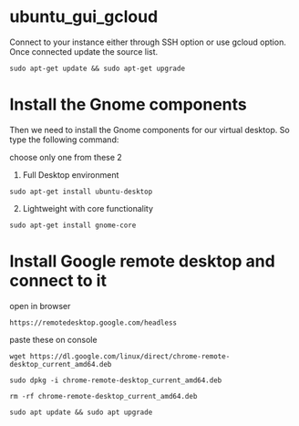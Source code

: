 # ubuntu_gui_gcloud

Connect to your instance either through SSH option or use gcloud option. Once connected update the source list.

```
sudo apt-get update && sudo apt-get upgrade
```

# Install the Gnome components
Then we need to install the Gnome components for our virtual desktop. So type the following command:

choose only one from these 2

1. Full Desktop environment 
```
sudo apt-get install ubuntu-desktop
```

2. Lightweight with core functionality
```
sudo apt-get install gnome-core
```

# Install Google remote desktop and connect to it
open in browser 
```
https://remotedesktop.google.com/headless
```

paste these on console
```
wget https://dl.google.com/linux/direct/chrome-remote-desktop_current_amd64.deb
```
```
sudo dpkg -i chrome-remote-desktop_current_amd64.deb
```
```
rm -rf chrome-remote-desktop_current_amd64.deb
```
```
sudo apt update && sudo apt upgrade
```



